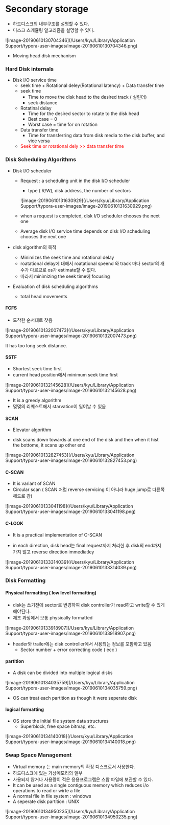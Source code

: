 # Secondary storage

- 하드디스크의 내부구조를 설명할 수 있다.
- 디스크 스케쥴링 알고리즘을 설명할 수 있다.

![image-20190610130704346](/Users/kyu/Library/Application Support/typora-user-images/image-20190610130704346.png)

- Moving head disk mechanism

### Hard Disk internals

- Disk I/O service time
  - seek time + Rotational deley(Rotational latency) + Data transfer time
  - seek time
    - Time to move the disk head to the desired track ( 실린더)
    - seek distance
  - Rotatinal delay
    - Time for the desired sector to rotate to the disk head
    - Best case = 0
    - Worst case = time for on rotation
  - Data transfer time
    - Time for transferring data from disk media to the disk buffer, and vice versa
  - <span style="color:red">Seek time or rotational dely >> data transfer time</span>

### Disk Scheduling Algorithms

- Disk I/O scheduler

  - Request : a scheduling unit in the disk I/O scheduler

    - type ( R/W),  disk address, the number of sectors

    ![image-20190610131630929](/Users/kyu/Library/Application Support/typora-user-images/image-20190610131630929.png)

  - when a request is completed, disk I/O scheduler chooses the next one

  - Average disk I/O service time depends on disk I/O scheduling chooses the next one

- disk algorithm의 목적

  - Minimizes the seek time and rotational delay
  - roatational delay에 대해서 roatational speend 와 track 마다 sector의 개수가 다르므로 os가 estimate할 수 없다.
  - 따라서 minimizing the seek time에 focusing

- Evaluation of disk scheduling algorithms

  - total head movements

#### FCFS

- 도착한 순서대로 찾음

![image-20190610132007473](/Users/kyu/Library/Application Support/typora-user-images/image-20190610132007473.png)

It has too long seek distance.

#### SSTF

- Shortest seek time first
- current head position에서 minimum seek time first

![image-20190610132145628](/Users/kyu/Library/Application Support/typora-user-images/image-20190610132145628.png)

- It is a greedy algorithm
- 몇몇의 리퀘스트에서 starvation이 일어날 수 있음

#### SCAN

- Elevator algorithm

- disk scans down towards at one end of the disk and then when it hist the bottome, it scans up other end

![image-20190610132827453](/Users/kyu/Library/Application Support/typora-user-images/image-20190610132827453.png)


#### C-SCAN

- It is variant of SCAN
- Circular scan ( SCAN 처럼 reverse servicing 이 아니라 huge jump로 다른쪽 헤드로 감)

![image-20190610133041198](/Users/kyu/Library/Application Support/typora-user-images/image-20190610133041198.png)

#### C-LOOK

- It is a practical implementation of C-SCAN

- in each direction, disk head는 final request까지 처리한 후 disk의 end까지 가지 않고 reverse direction immediatley

![image-20190610133314039](/Users/kyu/Library/Application Support/typora-user-images/image-20190610133314039.png)

### Disk Formatting

#### Physical formatting ( low level formatting)

- disk는 쓰기전에 sector로 변경하여 disk controller가 read하고 write할 수 있게 해야된다.
- 제조 과정에서 보통 physically formatted

![image-20190610133918907](/Users/kyu/Library/Application Support/typora-user-images/image-20190610133918907.png)

- header와 trailer에는 disk controller에서 사용되는 정보를 포함하고 있음
  - Sector number + error correcting code ( ecc )

#### partition

- A disk can be divided into multiple logical disks

![image-20190610134035759](/Users/kyu/Library/Application Support/typora-user-images/image-20190610134035759.png)

- OS can treat each partition as though it were seperate disk

#### logical formatting

- OS store the initial file system data structures
  - Superblock, free space bitmap, etc.

![image-20190610134140018](/Users/kyu/Library/Application Support/typora-user-images/image-20190610134140018.png)



### Swap Space Management

- Virtual memory 는 main memory의 확장 디스크로서 사용한다.
- 하드디스크에 있는 가상메모리의 일부
- 사용되지 않거나 사용량이 적은 응용프로그램은 스왑 파일에 보관할 수 있다.
- It can be used as a single contiguous memory which reduces i/o operations to read or wirte a file
- A normal file in file system : windows
- A seperate disk partition : UNIX

![image-20190610134950235](/Users/kyu/Library/Application Support/typora-user-images/image-20190610134950235.png)